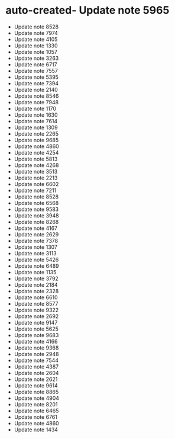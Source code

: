 # auto-created- Update note 5965
- Update note 8528
- Update note 7974
- Update note 4105
- Update note 1330
- Update note 1057
- Update note 3263
- Update note 6717
- Update note 7557
- Update note 5395
- Update note 7394
- Update note 2140
- Update note 8546
- Update note 7948
- Update note 1170
- Update note 1630
- Update note 7614
- Update note 1309
- Update note 2265
- Update note 9685
- Update note 4860
- Update note 4254
- Update note 5813
- Update note 4268
- Update note 3513
- Update note 2213
- Update note 6602
- Update note 7211
- Update note 8528
- Update note 6568
- Update note 9583
- Update note 3948
- Update note 8268
- Update note 4167
- Update note 2629
- Update note 7378
- Update note 1307
- Update note 3113
- Update note 5426
- Update note 6489
- Update note 1135
- Update note 3792
- Update note 2184
- Update note 2328
- Update note 6610
- Update note 8577
- Update note 9322
- Update note 2692
- Update note 9147
- Update note 5625
- Update note 9683
- Update note 4166
- Update note 9368
- Update note 2948
- Update note 7544
- Update note 4387
- Update note 2604
- Update note 2621
- Update note 9614
- Update note 8865
- Update note 4904
- Update note 8201
- Update note 6465
- Update note 6761
- Update note 4860
- Update note 1434
